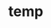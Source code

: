 # temp















































































































































































































































































































































































































































































































































